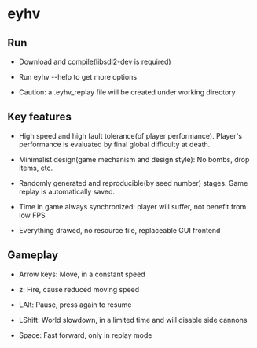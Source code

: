 # eyhv

## Run

* Download and compile(libsdl2-dev is required)

* Run eyhv --help to get more options

* Caution: a .eyhv\_replay file will be created under working directory

## Key features

* High speed and high fault tolerance(of player performance).
Player's performance is evaluated by final global difficulty at death.

* Minimalist design(game mechanism and design style):
No bombs, drop items, etc.

* Randomly generated and reproducible(by seed number) stages.
Game replay is automatically saved.

* Time in game always synchronized: player will suffer, not benefit from low FPS

* Everything drawed, no resource file, replaceable GUI frontend

## Gameplay

* Arrow keys: Move, in a constant speed

* z: Fire, cause reduced moving speed

* LAlt: Pause, press again to resume

* LShift: World slowdown, in a limited time and will disable side cannons

* Space: Fast forward, only in replay mode
